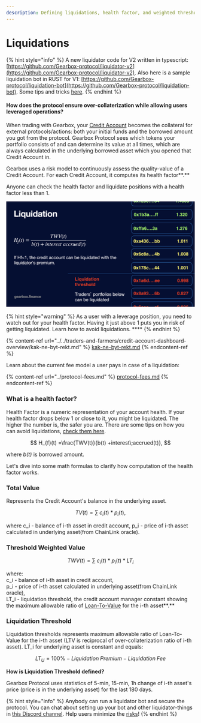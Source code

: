 ```yaml
---
description: Defining liquidations, health factor, and weighted thresholds.
---
```


# Liquidations

{% hint style="info" %}
A new liquidator code for V2 written in typescript: [https://github.com/Gearbox-protocol/liquidator-v2](https://github.com/Gearbox-protocol/liquidator-v2). Also here is a sample liquidation bot in RUST for V1: [https://github.com/Gearbox-protocol/liquidation-bot](https://github.com/Gearbox-protocol/liquidation-bot). Some tips and tricks [here](https://twitter.com/0xmikko\_eth/status/1580963422317203457).
{% endhint %}

#### How does the protocol ensure over-collaterization while allowing users leveraged operations?

When trading with Gearbox, your [Credit Account](../credit-account/) becomes the collateral for external protocols/actions: both your initial funds and the borrowed amount you got from the protocol. Gearbox Protocol sees which tokens your portfolio consists of and can determine its value at all times, which are always calculated in the underlying borrowed asset which you opened that Credit Account in.&#x20;

Gearbox uses a risk model to continuously assess the quality-value of a Credit Account. For each Credit Account, it computes its health factor**.**&#x20;

Anyone can check the health factor and liquidate positions with a health factor less than 1.

![](<../../.gitbook/assets/Screenshot 2021-10-18 at 21.48.21.png>)

{% hint style="warning" %}
As a user with a leverage position, you need to watch out for your health factor. Having it just above 1 puts you in risk of getting liquidated. Learn how to avoid liquidations. ****&#x20;
{% endhint %}

{% content-ref url="../../traders-and-farmers/credit-account-dashboard-overview/kak-ne-byt-rekt.md" %}
[kak-ne-byt-rekt.md](../../traders-and-farmers/credit-account-dashboard-overview/kak-ne-byt-rekt.md)
{% endcontent-ref %}

Learn about the current fee model a user pays in case of a liquidation:

{% content-ref url="../protocol-fees.md" %}
[protocol-fees.md](../protocol-fees.md)
{% endcontent-ref %}

### What is a health factor?

Health Factor is a numeric representation of your account health. If your health factor drops below 1 or close to it, you might be liquidated. The higher the number is, the safer you are. There are some tips on how you can avoid liquidations, [check them here](../../traders-and-farmers/credit-account-dashboard-overview/kak-ne-byt-rekt.md).

$$
H_{f}(t) =\frac{TWV(t)}{b(t) +interest\;accrued(t)},
$$

where _b(t)_ is borrowed amount.&#x20;

Let's dive into some math formulas to clarify how computation of the health factor works.&#x20;

### Total Value&#x20;

Represents the Credit Account's balance in the underlying asset.&#x20;

$$
TV(t)=\sum{\;c_i(t)*p_i(t)},
$$

where c\_i - balance of i-th asset in credit account,  p\_i - price of i-th asset calculated in underlying asset(from ChainLink oracle).

### Threshold Weighted Value&#x20;

$$
TWV(t)=\sum{\;c_i(t)*p_i(t)*LT_i }
$$

where: \
c\_i - balance of i-th asset in credit account, \
p\_i - price of i-th asset calculated in underlying asset(from ChainLink oracle), \
LT\_i - liquidation threshold, the credit account manager constant showing the maximum allowable ratio of [Loan-To-Value](https://www.investopedia.com/terms/l/loantovalue.asp) for the i-th asset**.**&#x20;

### Liquidation Threshold

Liquidation thresholds represents maximum allowable ratio of Loan-To-Value for the i-th asset (LTV is reciprocal of over-collaterization ratio of i-th asset). LT\_i for underlying asset is constant and equals:

$$
LT_U =100\% - Liquidation\;Premium -Liquidation\;Fee
$$

**How is Liquidation Threshold defined?**

Gearbox Protocol uses statistics of 5-min, 15-min, 1h change of i-th asset's price (price is in the underlying asset) for the last 180 days.&#x20;

{% hint style="info" %}
Anybody can run a liquidator bot and secure the protocol. You can chat about setting up your bot and other liquidator-things in [this Discord channel](https://discord.gg/wmydr8JfcP). Help users minimize the [risks](../../risk-and-security/risks-terms.md)!
{% endhint %}
